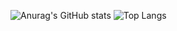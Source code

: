 ![Anurag's GitHub stats](https://github-readme-stats.vercel.app/api?username=anhcaols&show_icons=true&theme=radical&rank_icon=github)
![Top Langs](https://github-readme-stats.vercel.app/api/top-langs/?username=anhcaols&hide_progress=true&layout=compact)
